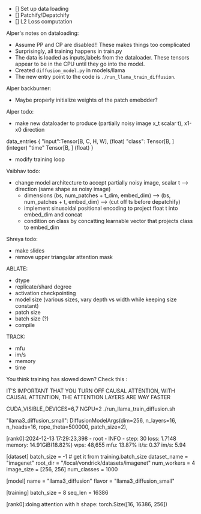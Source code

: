

- [] Set up data loading 
- [] Patchify/Depatchify
- [] L2 Loss computation



Alper's notes on dataloading:

- Assume PP and CP are disabled!! These makes things too complicated
- Surprisingly, all training happens in train.py
- The data is loaded as inputs,labels from the dataloader. These tensors appear to be in the CPU until they go into the model.
- Created `diffusion_model.py` in models/llama
- The new entry point to the code is `./run_llama_train_diffusion`.

Alper backburner:
- Maybe properly initialize weights of the patch emebdder?

Alper todo:
- make new dataloader to produce (partially noisy image x_t scalar t), x1-x0 direction

data_entries
{
    "input":Tensor[B, C, H, W], (float)
    "class": Tensor[B, ] (integer)
    "time" Tensor[B, ] (float)
}
- modify training loop

Vaibhav todo:
- change model architecture to accept partially noisy image, scalar t  --> direction (same shape as noisy image)
    - dimensions (bs, num_patches + t_dim, embed_dim) --> (bs, num_patches + t, embed_dim) --> (cut off ts before depatchify)
    - implement sinusoidal positional encoding to project float t into embed_dim and concat
    - condition on class by concatting learnable vector that projects class to embed_dim

Shreya todo:
- make slides
- remove upper triangular attention mask



ABLATE:
- dtype
- replicate/shard degree
- activation checkpointing
- model size (various sizes, vary depth vs width while keeping size constant)
- patch size
- batch size (?)
- compile

TRACK:
- mfu
- im/s
- memory
- time




You think training has slowed down? Check this :

IT'S IMPORTANT THAT YOU TURN OFF CAUSAL ATTENTION, WITH CAUSAL ATTENTION, THE ATTENTION LAYERS ARE WAY FASTER

CUDA_VISIBLE_DEVICES=6,7 NGPU=2 ./run_llama_train_diffusion.sh

"llama3_diffusion_small": DiffusionModelArgs(dim=256, n_layers=16, n_heads=16, rope_theta=500000, patch_size=2),

[rank0]:2024-12-13 17:29:23,398 - root - INFO - step: 30  loss:  1.7148  memory: 14.91GiB(18.82%)  wps: 48,655  mfu: 13.87% it/s: 0.37 im/s: 5.94

[dataset]
batch_size = -1 # get it from training.batch_size
dataset_name = "imagenet"
root_dir = "/local/vondrick/datasets/imagenet"
num_workers = 4
image_size = [256, 256]
num_classes = 1000

[model]
name = "llama3_diffusion"
flavor = "llama3_diffusion_small"

[training]
batch_size = 8
seq_len = 16386

[rank0]:doing attention with h shape:  torch.Size([16, 16386, 256])